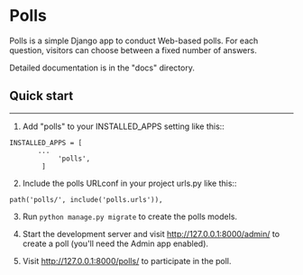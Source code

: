 
# Polls


Polls is a simple Django app to conduct Web-based polls. For each
question, visitors can choose between a fixed number of answers.

Detailed documentation is in the "docs" directory.

## Quick start
-----------

1. Add "polls" to your INSTALLED_APPS setting like this::

```
INSTALLED_APPS = [
       ...
	        'polls',
	    ]

```

2. Include the polls URLconf in your project urls.py like this::
```
path('polls/', include('polls.urls')),
```

3. Run `python manage.py migrate` to create the polls models.

4. Start the development server and visit http://127.0.0.1:8000/admin/
   to create a poll (you'll need the Admin app enabled).

5. Visit http://127.0.0.1:8000/polls/ to participate in the poll.
